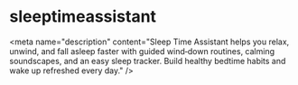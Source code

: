 # sleeptimeassistant
&lt;meta name="description" content="Sleep Time Assistant helps you relax, unwind, and fall asleep faster with guided wind‑down routines, calming soundscapes, and an easy sleep tracker. Build healthy bedtime habits and wake up refreshed every day." />
